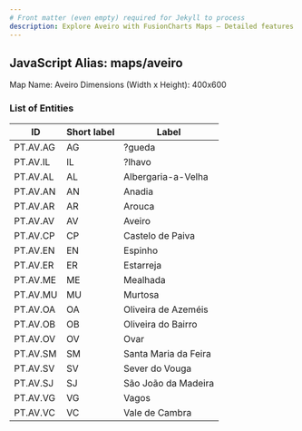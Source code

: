 ```yaml
---
# Front matter (even empty) required for Jekyll to process
description: Explore Aveiro with FusionCharts Maps – Detailed features for seamless integration. Try now & enhance your data visualization today! 
---
```


## JavaScript Alias: maps/aveiro

Map Name: Aveiro
Dimensions (Width x Height): 400x600

### List of Entities

| ID       | Short label | Label                |
| -------- | ----------- | -------------------- |
| PT.AV.AG | AG          | ?gueda               |
| PT.AV.IL | IL          | ?lhavo               |
| PT.AV.AL | AL          | Albergaria-a-Velha   |
| PT.AV.AN | AN          | Anadia               |
| PT.AV.AR | AR          | Arouca               |
| PT.AV.AV | AV          | Aveiro               |
| PT.AV.CP | CP          | Castelo de Paiva     |
| PT.AV.EN | EN          | Espinho              |
| PT.AV.ER | ER          | Estarreja            |
| PT.AV.ME | ME          | Mealhada             |
| PT.AV.MU | MU          | Murtosa              |
| PT.AV.OA | OA          | Oliveira de Azeméis  |
| PT.AV.OB | OB          | Oliveira do Bairro   |
| PT.AV.OV | OV          | Ovar                 |
| PT.AV.SM | SM          | Santa Maria da Feira |
| PT.AV.SV | SV          | Sever do Vouga       |
| PT.AV.SJ | SJ          | São João da Madeira  |
| PT.AV.VG | VG          | Vagos                |
| PT.AV.VC | VC          | Vale de Cambra       |
